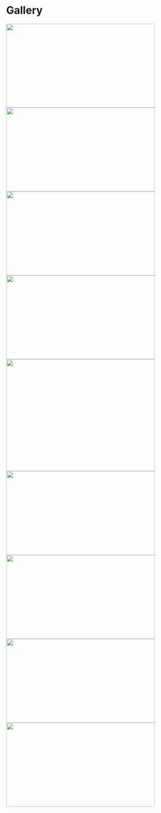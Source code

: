 # Gallery

<img src="https://github.com/ACES-GNDEC/EVENTS/blob/main/20190927_164041-1.jpg" width="400" height="225"> <img src="https://github.com/ACES-GNDEC/EVENTS/blob/main/20190927_165826-1.jpg" width="400" height="225">
<img src="https://github.com/ACES-GNDEC/EVENTS/blob/main/20190928_100342.jpg" width="400" height="225"> <img src="https://github.com/ACES-GNDEC/EVENTS/blob/main/IMG-20190929-WA0013.jpg" width="400" height="225">
<img src="https://github.com/ACES-GNDEC/EVENTS/blob/main/IMG_0086.JPG.jpg" width="400" height="300"> <img src="https://github.com/ACES-GNDEC/EVENTS/blob/main/IMG_5340.JPG" width="400" height="225"> 
<img src="https://github.com/ACES-GNDEC/EVENTS/blob/main/IMG_8570.JPG.jpg" width="400" height="225"> <img src="https://github.com/ACES-GNDEC/EVENTS/blob/main/P1010168.JPG.jpg" width="400" height="225"> 
<img src="https://github.com/ACES-GNDEC/EVENTS/blob/main/P1010366.JPG.jpg" width="400" height="225">
  





